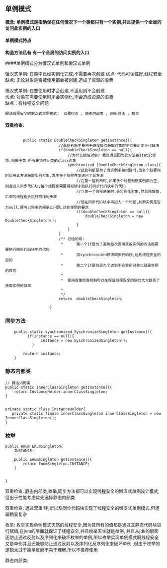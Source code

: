 ## 单例模式

**概念: 单例模式是指确保在任何情况下一个类都只有一个实例,并且提供一个全局的访问此实例的入口**

#### 单例模式特点
   **构造方法私有**
   **有一个全局的访问实例的入口** 
    
  ####单例模式分为饿汉式单例和懒汉式单例
  
   饿汉式单例: 在类中已经实例化完成,不需要再次创建
   优点:  代码可读性好,线程安全
   缺点:  无论对象是否被使用都会被创建,造成了资源的浪费
   
   懒汉式单例: 在要使用时才会创建,不适用则不会创建  
      优点: 对象在需要使用时才会实例化,不会造成资源的浪费  
      缺点：有线程安全问题

    解决线程安全的懒汉式单例模式:  双重检查 , 静态内部类 , 同步方法 , 枚举
    
   #### 双重检查:
```java_holder_method_tree
       
        public static DoubleCheckSingleton getInstance(){
                        //此处判断主要用于确保每次获取对象时不需要走同步代码块
                        if(doubleCheckSingleton == null){
                            //为什么锁住对象? 我觉得是因为此方法被static修饰,归属于类,所有要锁住此类的class对象
                            synchronized (DoubleCheckSingleton.class){
                                //此处判断是为了当实例未被创建时,当多个线程同时调用此方法获取实例对象,发生多个线程并发访问了此方法
                                //在第一层判断时,如果多个线程判断实例都为空,则会进入同步代码块,每个线程都需要后取锁才能执行同步代码块中的代码
                                //当第一个线程进来时,会实例化对象,然后释放锁,后面的线程也会执行同样的步骤
                                //但在同步代码块中再加入一个判断,判断实例是否为null,便可以完美的规避此问题,达到单例的要求
                                if(doubleCheckSingleton == null){
                                    doubleCheckSingleton = new DoubleCheckSingleton();
                                }
                            }
                        }
                        /** 总结的讲:
                         *      第一个if是为了避免每次调用获取实例的方法都需要执行同步代码块中的代码
                         *      加synchronized修饰同步代码块,达到线程安全的目的
                         *      第二个if是则是为了达到不会重新对象也就是单例的目的
                         *
                         *  使用双重检查机制可以在保证线程安全的同时大大提高了获取实例的效率
                         *
                         */
                        return  doubleCheckSingleton;
                
                    }           
```
    
### 同步方法
```java_holder_method_tree
    public static synchronized SyschronizeSingleton getInstance(){
          if(instance == null){
                instance = new SyschronizedSingleton();
            }
        
        reutnrn instance;
    }  
```


### 静态内部类
    
    // 静态内部类
    public static InnerClassSingleton getInstance(){
        return InstanceHolder.innerClassSingleton;
    }
    
    
    private static class InstanceHolder{
       private static finale InnerClassSingleton innerClassSingleton = new InnnerClassSingleton(); 
    }
    
### 枚举
    
    public enum EnumSingleton{
        INSTANCE;
        
        public EnumSingleton getinstance(){
            return EnumSingleton.INSTANCE;
        }
        
        
    }
    
双重检查: 静态内部类,枚举,同步方法都可以实现线程安全的懒汉式单例设计模式,但出于性能考虑优先选择静态内部类

双重检查: 通过双重if判断以及同步代码块实现了线程安全的懒汉式单例模式,但逻辑稍显复杂

枚举: 枚举实现单例模式天然的线程安全,因为其所有的值都是通过其静态代码块进行赋值,在jvm的层面就保证了线程安全,并且枚举天生就是单例,
并且从jdk的层面还防止通过反射以及序列化来破坏枚举的单例,所以枚举实现单例模式既线程安全又是单例并且还能够防止通过反射以及序列化反序列化来破坏单例
,但由于枚举的逻辑太过于简单反而不易于理解,所以不推荐使用
 
静态内部类: 